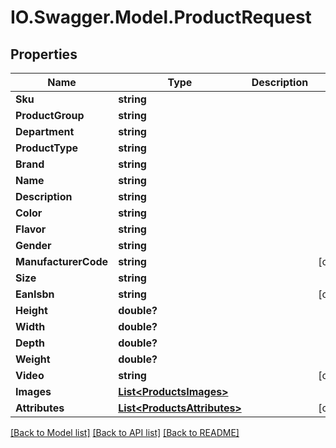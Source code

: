 # IO.Swagger.Model.ProductRequest
## Properties

Name | Type | Description | Notes
------------ | ------------- | ------------- | -------------
**Sku** | **string** |  | 
**ProductGroup** | **string** |  | 
**Department** | **string** |  | 
**ProductType** | **string** |  | 
**Brand** | **string** |  | 
**Name** | **string** |  | 
**Description** | **string** |  | 
**Color** | **string** |  | 
**Flavor** | **string** |  | 
**Gender** | **string** |  | 
**ManufacturerCode** | **string** |  | [optional] 
**Size** | **string** |  | 
**EanIsbn** | **string** |  | [optional] 
**Height** | **double?** |  | 
**Width** | **double?** |  | 
**Depth** | **double?** |  | 
**Weight** | **double?** |  | 
**Video** | **string** |  | [optional] 
**Images** | [**List&lt;ProductsImages&gt;**](ProductsImages.md) |  | 
**Attributes** | [**List&lt;ProductsAttributes&gt;**](ProductsAttributes.md) |  | [optional] 

[[Back to Model list]](../README.md#documentation-for-models) [[Back to API list]](../README.md#documentation-for-api-endpoints) [[Back to README]](../README.md)

